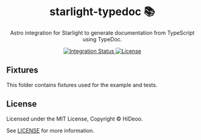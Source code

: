 <div align="center">
  <h1>starlight-typedoc 📚</h1>
  <p>Astro integration for Starlight to generate documentation from TypeScript using TypeDoc.</p>
</div>

<div align="center">
  <a href="https://github.com/HiDeoo/starlight-typedoc/actions/workflows/integration.yml">
    <img alt="Integration Status" src="https://github.com/HiDeoo/starlight-typedoc/actions/workflows/integration.yml/badge.svg" />
  </a>
  <a href="https://github.com/HiDeoo/starlight-typedoc/blob/main/LICENSE">
    <img alt="License" src="https://badgen.net/github/license/HiDeoo/starlight-typedoc" />
  </a>
  <br />
</div>

## Fixtures

This folder contains fixtures used for the example and tests.

## License

Licensed under the MIT License, Copyright © HiDeoo.

See [LICENSE](https://github.com/HiDeoo/starlight-typedoc/blob/main/LICENSE) for more information.
